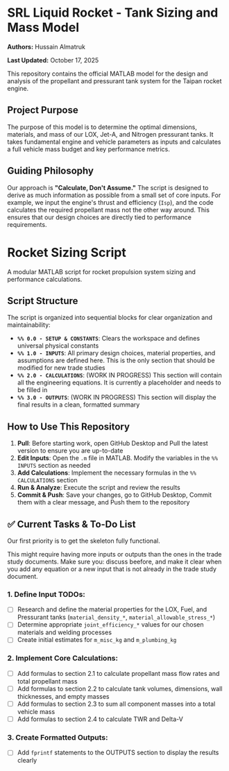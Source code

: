 # SRL Liquid Rocket - Tank Sizing and Mass Model

**Authors:** Hussain Almatruk

**Last Updated:** October 17, 2025

This repository contains the official MATLAB model for the design and analysis of the propellant and pressurant tank system for the Taipan rocket engine.

## Project Purpose

The purpose of this model is to determine the optimal dimensions, materials, and mass of our LOX, Jet-A, and Nitrogen pressurant tanks. It takes fundamental engine and vehicle parameters as inputs and calculates a full vehicle mass budget and key performance metrics.

## Guiding Philosophy

Our approach is **"Calculate, Don't Assume."** The script is designed to derive as much information as possible from a small set of core inputs. For example, we input the engine's thrust and efficiency (`Isp`), and the code calculates the required propellant mass not the other way around. This ensures that our design choices are directly tied to performance requirements.

# Rocket Sizing Script

A modular MATLAB script for rocket propulsion system sizing and performance calculations.

## Script Structure

The script is organized into sequential blocks for clear organization and maintainability:

- **`%% 0.0 - SETUP & CONSTANTS`**: Clears the workspace and defines universal physical constants
- **`%% 1.0 - INPUTS`**: All primary design choices, material properties, and assumptions are defined here. This is the only section that should be modified for new trade studies
- **`%% 2.0 - CALCULATIONS`**: (WORK IN PROGRESS) This section will contain all the engineering equations. It is currently a placeholder and needs to be filled in
- **`%% 3.0 - OUTPUTS`**: (WORK IN PROGRESS) This section will display the final results in a clean, formatted summary

## How to Use This Repository

1. **Pull**: Before starting work, open GitHub Desktop and Pull the latest version to ensure you are up-to-date
2. **Edit Inputs**: Open the `.m` file in MATLAB. Modify the variables in the `%% INPUTS` section as needed
3. **Add Calculations**: Implement the necessary formulas in the `%% CALCULATIONS` section
4. **Run & Analyze**: Execute the script and review the results
5. **Commit & Push**: Save your changes, go to GitHub Desktop, Commit them with a clear message, and Push them to the repository

## ✅ Current Tasks & To-Do List

Our first priority is to get the skeleton fully functional.

This might require having more inputs or outputs than the ones in the trade study documents. Make sure you: discuss beefore, and make it clear when you add any equation or a new input that is not already in the trade study document.

### 1. Define Input TODOs:
- [ ] Research and define the material properties for the LOX, Fuel, and Pressurant tanks (`material_density_*`, `material_allowable_stress_*`)
- [ ] Determine appropriate `joint_efficiency_*` values for our chosen materials and welding processes
- [ ] Create initial estimates for `m_misc_kg` and `m_plumbing_kg`

### 2. Implement Core Calculations:
- [ ] Add formulas to section 2.1 to calculate propellant mass flow rates and total propellant mass
- [ ] Add formulas to section 2.2 to calculate tank volumes, dimensions, wall thicknesses, and empty masses
- [ ] Add formulas to section 2.3 to sum all component masses into a total vehicle mass
- [ ] Add formulas to section 2.4 to calculate TWR and Delta-V

### 3. Create Formatted Outputs:
- [ ] Add `fprintf` statements to the OUTPUTS section to display the results clearly
